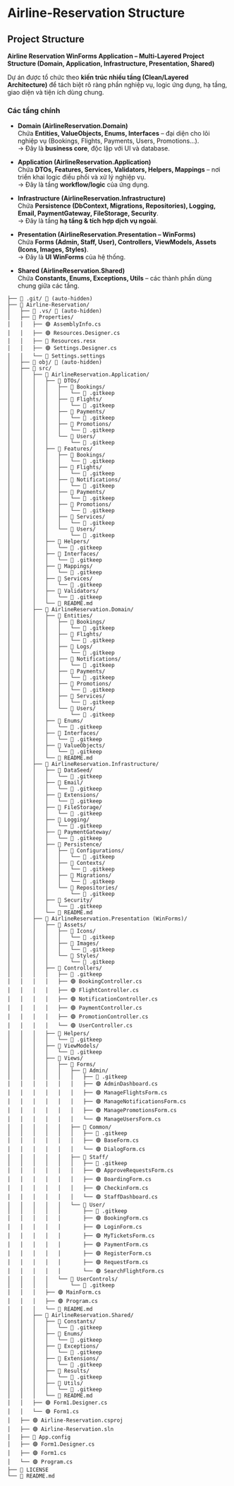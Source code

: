 # Airline-Reservation Structure

## Project Structure
**Airline Reservation WinForms Application – Multi-Layered Project Structure (Domain, Application, Infrastructure, Presentation, Shared)**

Dự án được tổ chức theo **kiến trúc nhiều tầng (Clean/Layered Architecture)** để tách biệt rõ ràng phần nghiệp vụ, logic ứng dụng, hạ tầng, giao diện và tiện ích dùng chung. 

### Các tầng chính

- **Domain (AirlineReservation.Domain)**  
  Chứa **Entities, ValueObjects, Enums, Interfaces** – đại diện cho lõi nghiệp vụ (Bookings, Flights, Payments, Users, Promotions...).  
  → Đây là **business core**, độc lập với UI và database.  

- **Application (AirlineReservation.Application)**  
  Chứa **DTOs, Features, Services, Validators, Helpers, Mappings** – nơi triển khai logic điều phối và xử lý nghiệp vụ.  
  → Đây là tầng **workflow/logic** của ứng dụng.  

- **Infrastructure (AirlineReservation.Infrastructure)**  
  Chứa **Persistence (DbContext, Migrations, Repositories), Logging, Email, PaymentGateway, FileStorage, Security**.  
  → Đây là tầng **hạ tầng & tích hợp dịch vụ ngoài**.  

- **Presentation (AirlineReservation.Presentation – WinForms)**  
  Chứa **Forms (Admin, Staff, User), Controllers, ViewModels, Assets (Icons, Images, Styles)**.  
  → Đây là **UI WinForms** của hệ thống.  

- **Shared (AirlineReservation.Shared)**  
  Chứa **Constants, Enums, Exceptions, Utils** – các thành phần dùng chung giữa các tầng. 

```
├── 📁 .git/ 🚫 (auto-hidden)
├── 📁 Airline-Reservation/
│   ├── 📁 .vs/ 🚫 (auto-hidden)
│   ├── 📁 Properties/
│   │   ├── 🟣 AssemblyInfo.cs
│   │   ├── 🟣 Resources.Designer.cs
│   │   ├── 📄 Resources.resx
│   │   ├── 🟣 Settings.Designer.cs
│   │   └── 📄 Settings.settings
│   ├── 📁 obj/ 🚫 (auto-hidden)
│   ├── 📁 src/
│   │   ├── 📁 AirlineReservation.Application/
│   │   │   ├── 📁 DTOs/
│   │   │   │   ├── 📁 Bookings/
│   │   │   │   │   └── 📄 .gitkeep
│   │   │   │   ├── 📁 Flights/
│   │   │   │   │   └── 📄 .gitkeep
│   │   │   │   ├── 📁 Payments/
│   │   │   │   │   └── 📄 .gitkeep
│   │   │   │   ├── 📁 Promotions/
│   │   │   │   │   └── 📄 .gitkeep
│   │   │   │   └── 📁 Users/
│   │   │   │       └── 📄 .gitkeep
│   │   │   ├── 📁 Features/
│   │   │   │   ├── 📁 Bookings/
│   │   │   │   │   └── 📄 .gitkeep
│   │   │   │   ├── 📁 Flights/
│   │   │   │   │   └── 📄 .gitkeep
│   │   │   │   ├── 📁 Notifications/
│   │   │   │   │   └── 📄 .gitkeep
│   │   │   │   ├── 📁 Payments/
│   │   │   │   │   └── 📄 .gitkeep
│   │   │   │   ├── 📁 Promotions/
│   │   │   │   │   └── 📄 .gitkeep
│   │   │   │   ├── 📁 Services/
│   │   │   │   │   └── 📄 .gitkeep
│   │   │   │   └── 📁 Users/
│   │   │   │       └── 📄 .gitkeep
│   │   │   ├── 📁 Helpers/
│   │   │   │   └── 📄 .gitkeep
│   │   │   ├── 📁 Interfaces/
│   │   │   │   └── 📄 .gitkeep
│   │   │   ├── 📁 Mappings/
│   │   │   │   └── 📄 .gitkeep
│   │   │   ├── 📁 Services/
│   │   │   │   └── 📄 .gitkeep
│   │   │   ├── 📁 Validators/
│   │   │   │   └── 📄 .gitkeep
│   │   │   └── 📖 README.md
│   │   ├── 📁 AirlineReservation.Domain/
│   │   │   ├── 📁 Entities/
│   │   │   │   ├── 📁 Bookings/
│   │   │   │   │   └── 📄 .gitkeep
│   │   │   │   ├── 📁 Flights/
│   │   │   │   │   └── 📄 .gitkeep
│   │   │   │   ├── 📁 Logs/
│   │   │   │   │   └── 📄 .gitkeep
│   │   │   │   ├── 📁 Notifications/
│   │   │   │   │   └── 📄 .gitkeep
│   │   │   │   ├── 📁 Payments/
│   │   │   │   │   └── 📄 .gitkeep
│   │   │   │   ├── 📁 Promotions/
│   │   │   │   │   └── 📄 .gitkeep
│   │   │   │   ├── 📁 Services/
│   │   │   │   │   └── 📄 .gitkeep
│   │   │   │   └── 📁 Users/
│   │   │   │       └── 📄 .gitkeep
│   │   │   ├── 📁 Enums/
│   │   │   │   └── 📄 .gitkeep
│   │   │   ├── 📁 Interfaces/
│   │   │   │   └── 📄 .gitkeep
│   │   │   ├── 📁 ValueObjects/
│   │   │   │   └── 📄 .gitkeep
│   │   │   └── 📖 README.md
│   │   ├── 📁 AirlineReservation.Infrastructure/
│   │   │   ├── 📁 DataSeed/
│   │   │   │   └── 📄 .gitkeep
│   │   │   ├── 📁 Email/
│   │   │   │   └── 📄 .gitkeep
│   │   │   ├── 📁 Extensions/
│   │   │   │   └── 📄 .gitkeep
│   │   │   ├── 📁 FileStorage/
│   │   │   │   └── 📄 .gitkeep
│   │   │   ├── 📁 Logging/
│   │   │   │   └── 📄 .gitkeep
│   │   │   ├── 📁 PaymentGateway/
│   │   │   │   └── 📄 .gitkeep
│   │   │   ├── 📁 Persistence/
│   │   │   │   ├── 📁 Configurations/
│   │   │   │   │   └── 📄 .gitkeep
│   │   │   │   ├── 📁 Contexts/
│   │   │   │   │   └── 📄 .gitkeep
│   │   │   │   ├── 📁 Migrations/
│   │   │   │   │   └── 📄 .gitkeep
│   │   │   │   └── 📁 Repositories/
│   │   │   │       └── 📄 .gitkeep
│   │   │   ├── 📁 Security/
│   │   │   │   └── 📄 .gitkeep
│   │   │   └── 📖 README.md
│   │   ├── 📁 AirlineReservation.Presentation (WinForms)/
│   │   │   ├── 📁 Assets/
│   │   │   │   ├── 📁 Icons/
│   │   │   │   │   └── 📄 .gitkeep
│   │   │   │   ├── 📁 Images/
│   │   │   │   │   └── 📄 .gitkeep
│   │   │   │   └── 📁 Styles/
│   │   │   │       └── 📄 .gitkeep
│   │   │   ├── 📁 Controllers/
│   │   │   │   ├── 📄 .gitkeep
│   │   │   │   ├── 🟣 BookingController.cs
│   │   │   │   ├── 🟣 FlightController.cs
│   │   │   │   ├── 🟣 NotificationController.cs
│   │   │   │   ├── 🟣 PaymentController.cs
│   │   │   │   ├── 🟣 PromotionController.cs
│   │   │   │   └── 🟣 UserController.cs
│   │   │   ├── 📁 Helpers/
│   │   │   │   └── 📄 .gitkeep
│   │   │   ├── 📁 ViewModels/
│   │   │   │   └── 📄 .gitkeep
│   │   │   ├── 📁 Views/
│   │   │   │   ├── 📁 Forms/
│   │   │   │   │   ├── 📁 Admin/
│   │   │   │   │   │   ├── 📄 .gitkeep
│   │   │   │   │   │   ├── 🟣 AdminDashboard.cs
│   │   │   │   │   │   ├── 🟣 ManageFlightsForm.cs
│   │   │   │   │   │   ├── 🟣 ManageNotificationsForm.cs
│   │   │   │   │   │   ├── 🟣 ManagePromotionsForm.cs
│   │   │   │   │   │   └── 🟣 ManageUsersForm.cs
│   │   │   │   │   ├── 📁 Common/
│   │   │   │   │   │   ├── 📄 .gitkeep
│   │   │   │   │   │   ├── 🟣 BaseForm.cs
│   │   │   │   │   │   └── 🟣 DialogForm.cs
│   │   │   │   │   ├── 📁 Staff/
│   │   │   │   │   │   ├── 📄 .gitkeep
│   │   │   │   │   │   ├── 🟣 ApproveRequestsForm.cs
│   │   │   │   │   │   ├── 🟣 BoardingForm.cs
│   │   │   │   │   │   ├── 🟣 CheckinForm.cs
│   │   │   │   │   │   └── 🟣 StaffDashboard.cs
│   │   │   │   │   └── 📁 User/
│   │   │   │   │       ├── 📄 .gitkeep
│   │   │   │   │       ├── 🟣 BookingForm.cs
│   │   │   │   │       ├── 🟣 LoginForm.cs
│   │   │   │   │       ├── 🟣 MyTicketsForm.cs
│   │   │   │   │       ├── 🟣 PaymentForm.cs
│   │   │   │   │       ├── 🟣 RegisterForm.cs
│   │   │   │   │       ├── 🟣 RequestForm.cs
│   │   │   │   │       └── 🟣 SearchFlightForm.cs
│   │   │   │   └── 📁 UserControls/
│   │   │   │       └── 📄 .gitkeep
│   │   │   ├── 🟣 MainForm.cs
│   │   │   ├── 🟣 Program.cs
│   │   │   └── 📖 README.md
│   │   ├── 📁 AirlineReservation.Shared/
│   │   │   ├── 📁 Constants/
│   │   │   │   └── 📄 .gitkeep
│   │   │   ├── 📁 Enums/
│   │   │   │   └── 📄 .gitkeep
│   │   │   ├── 📁 Exceptions/
│   │   │   │   └── 📄 .gitkeep
│   │   │   ├── 📁 Extensions/
│   │   │   │   └── 📄 .gitkeep
│   │   │   ├── 📁 Results/
│   │   │   │   └── 📄 .gitkeep
│   │   │   ├── 📁 Utils/
│   │   │   │   └── 📄 .gitkeep
│   │   │   └── 📖 README.md
│   │   ├── 🟣 Form1.Designer.cs
│   │   └── 🟣 Form1.cs
│   ├── 🟣 Airline-Reservation.csproj
│   ├── 🟣 Airline-Reservation.sln
│   ├── 📄 App.config
│   ├── 🟣 Form1.Designer.cs
│   ├── 🟣 Form1.cs
│   └── 🟣 Program.cs
├── 📜 LICENSE
└── 📖 README.md
```
